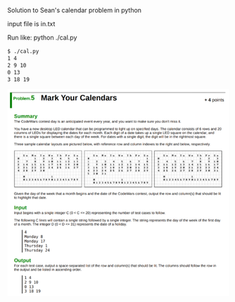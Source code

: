 Solution to Sean's calendar problem in python

input file is in.txt

Run like: python ./cal.py

```
$ ./cal.py
1 4
2 9 10
0 13
3 18 19
```

![Problem](Screenshot_20190227-182310.png?raw=true "Problem")
